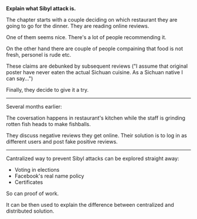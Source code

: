 **Explain what Sibyl attack is.**

The chapter starts with a couple deciding on which restaurant they are going to go for the dinner. They are reading online reviews.

One of them seems nice. There's a lot of people recommending it.

On the other hand there are couple of people compaining that food is not fresh, personel is rude etc.

These claims are debunked by subsequent reviews ("I assume that original poster have never eaten the actual Sichuan cuisine. As a Sichuan native I can say...")

Finally, they decide to give it a try.

---

Several months earlier:

The coversation happens in restaurant's kitchen while the staff is grinding rotten fish heads to make fishballs.

They discuss negative reviews they get online. Their solution is to log in as different users and post fake positive reviews.

---

Cantralized way to prevent Sibyl attacks can be explored straight away:

* Voting in elections
* Facebook's real name policy
* Certificates

So can proof of work.

It can be then used to explain the difference between centralized and distributed solution.
